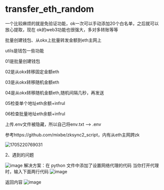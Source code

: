 # transfer_eth_random
一个比较麻烦的就是免验证功能，ok一次可以手动添加20个白名单，之后就可以放心提取，现在
ok的web3功能也很强大，多对多转账等等

批量创建钱包、从okx上批量转发金额到eth主网上

utils是钱包一些功能

01是批量创建钱包

02是从okx转移固定金额eth

03是从okx转移随机金额eth

04是从okx转移随机金额eth,随机间隔几秒，再发送

05检查单个地址eth余额+infrul

06检查批量地址eth余额+infrul

上传.env文件被隐藏，所以自己将env.txt  -->  .env

参考https://github.com/mixbe/zksync2_script，内有从eth主网跨zk

![1705220769031](https://github.com/xyyz12/transfer_eth_random/assets/91812763/28ee60d8-7590-463e-be03-d2d1aac478bc)


2、遇到的问题


![image](https://github.com/xyyz12/transfer_eth_random/assets/91812763/7b5d3599-0b8b-4941-bc30-6d06697d3d19)
解决方案：在 python 文件中添加了设置网络代理的代码
当你打开代理时，输入下面两行代码
![image](https://github.com/xyyz12/transfer_eth_random/assets/91812763/74d75d7b-7cd7-4492-8a8b-69204dac2e19)

返回内容
![image](https://github.com/xyyz12/transfer_eth_random/assets/91812763/da79f10a-a17a-4299-b5c7-2e0e2138731e)











